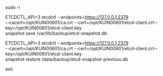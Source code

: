 
sudo -i

ETCDCTL_API=3 etcdctl --endpoints=https://127.0.0.1:2379 \
  --cacert=/opt/KUIN00601/ca.crt --cert=/opt/KUIN00601/etcd-client.crt--key=/opt/KUIN00601/etcd-client.key\
  snapshot save /var/lib/backup/etcd-snapshot.db

  ETCDCTL_API=3 etcdctl --endpoints=https://127.0.0.1:2379 \
  --cacert=/opt/KUIN00601/ca.crt --cert=/opt/KUIN00601/etcd-client.crt--key=/opt/KUIN00601/etcd-client.key\
  snapshot restore /data/backup/etcd-snapshot-previous.db

  exit